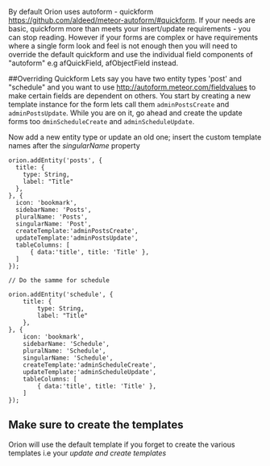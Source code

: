 By default Orion uses autoform - quickform https://github.com/aldeed/meteor-autoform/#quickform. If your needs are basic, quickform more than meets your insert/update requirements - you can stop reading. However if your forms are complex or have requirements where a single form look and feel is not enough then you will need to override the default quickform and use the individual field components of "autoform" e.g afQuickField, afObjectField instead.

##Overriding Quickform
Lets say you have two entity types 'post' and "schedule" and you want to use http://autoform.meteor.com/fieldvalues to make certain fields are dependent on others. You start by creating a new template instance for the form lets call them `adminPostsCreate` and `adminPostsUpdate`. While you are on it, go ahead and create the update forms too `dminScheduleCreate` and `adminScheduleUpdate`.

Now add a new entity type or update an old one; insert the custom template names after the *singularName* property

```
orion.addEntity('posts', {
  title: {
    type: String,
    label: "Title"
  },
}, {
  icon: 'bookmark',
  sidebarName: 'Posts',
  pluralName: 'Posts',
  singularName: 'Post',
  createTemplate:'adminPostsCreate',
  updateTemplate:'adminPostsUpdate',
  tableColumns: [
      { data:'title', title: 'Title' },
  ]
});

// Do the samme for schedule

orion.addEntity('schedule', {
    title: {
        type: String,
        label: "Title"
    },
}, {
    icon: 'bookmark',
    sidebarName: 'Schedule',
    pluralName: 'Schedule',
    singularName: 'Schedule',
    createTemplate:'adminScheduleCreate',
    updateTemplate:'adminScheduleUpdate',
    tableColumns: [
        { data:'title', title: 'Title' },
    ]
});
```

## Make sure to create the templates
Orion will use the default template if you forget to create the various templates i.e your *update and create templates*
